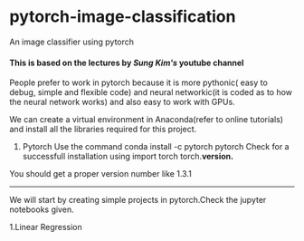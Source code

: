 # pytorch-image-classification
An image classifier using pytorch

#### This is based on the lectures by *Sung Kim's* youtube channel

People prefer to work in pytorch because it is more pythonic( easy to debug, simple and flexible code) and neural networkic(it is coded as to how the neural network works) and also easy to work with GPUs.

We can create a virtual environment in Anaconda(refer to online tutorials) and install all the libraries required for this project.

1. Pytorch
  Use the command   conda install -c pytorch pytorch
  Check for a successfull installation using
  import torch
  torch.__version.__
  
  You should get a proper version number like 1.3.1
  
_________________________________________________________________________________________________________________________________________

We will start by creating simple projects in pytorch.Check the jupyter notebooks given.

1.Linear Regression
  

